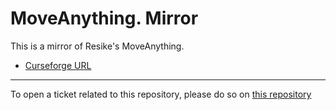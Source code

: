# MoveAnything. Mirror

This is a mirror of Resike's MoveAnything.

- [Curseforge URL](https://www.curseforge.com/wow/addons/move-anything)

----

To open a ticket related to this repository, please do so on [this repository](https://github.com/curseforge-mirror/.github)